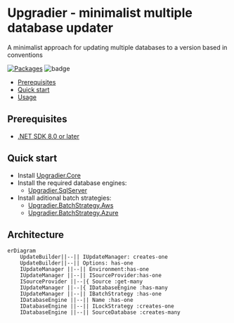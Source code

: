 # Upgradier - minimalist multiple database updater

A minimalist approach for updating multiple databases to a version based in conventions

[![Packages](https://github.com/NetDefender/Ugradier/actions/workflows/packages.yml/badge.svg)](https://github.com/NetDefender/Ugradier/actions/workflows/packages.yml)
![badge](https://img.shields.io/endpoint?url=https://gist.githubusercontent.com/NetDefender/d51c51b9b1e64ce740782fe8db02a889/raw/code-coverage-upgradier.json)

- [Prerequisites](#prerequisites)
- [Quick start](#quick-start)
- [Usage](#usage)

## Prerequisites
- [.NET SDK 8.0 or later](https://www.microsoft.com/net/download)

## Quick start

- Install [Upgradier.Core](https://www.nuget.org/packages/Upgradier.Core)
- Install the required database engines:
    - [Upgradier.SqlServer](https://www.nuget.org/packages/Upgradier.SqlServer)
- Install aditional batch strategies:
    - [Upgradier.BatchStrategy.Aws](https://www.nuget.org/packages/Upgradier.BatchStrategy.Aws)
    - [Upgradier.BatchStrategy.Azure](https://www.nuget.org/packages/Upgradier.BatchStrategy.Azure)

## Architecture

```mermaid
erDiagram
    UpdateBuilder||--|| IUpdateManager: creates-one
    UpdateBuilder||--|| Options: has-one
    IUpdateManager ||--|| Environment:has-one
    IUpdateManager ||--|| ISourceProvider:has-one
    ISourceProvider ||--|{ Source :get-many
    IUpdateManager ||--|{ IDatabaseEngine :has-many
    IUpdateManager ||--|| IBatchStrategy :has-one
    IDatabaseEngine ||--|| Name :has-one
    IDatabaseEngine ||--|| ILockStrategy :creates-one
    IDatabaseEngine ||--|| SourceDatabase :creates-many
```